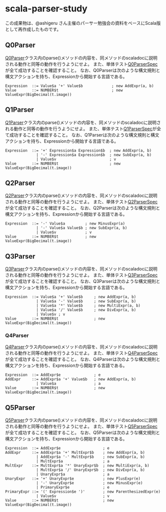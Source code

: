 # scala-parser-study

この成果物は、@ashigeru さん主催のパーサー勉強会の資料をベースにScala版として再作成したものです。

## Q0Parser

[Q0Parser](https://github.com/j5ik2o/scala-parser-study/blob/develop/src/main/scala/com/github/j5ik2o/sps/parser/Q0Parser.scala)クラス内のparse()メソッドの内容を、同メソッドのscaladocに説明される動作と同等の動作を行うようにせよ。
また、単体テスト[Q0ParserSpec](https://github.com/j5ik2o/scala-parser-study/blob/develop/src/test/scala/com/github/j5ik2o/sps/parser/Q0ParserSpec.scala)が全て成功することを確認すること。
なお、Q0Parserは次のような構文規則と構文アクションを持ち、Expressionから開始する言語である。

```
Expression	::=	Value$a '+' Value$b        	    ; new AddExpr(a, b)
Value	    ::=	NUMBER$t                        ; new ValueExpr(BigDecimal(t.image))
```

## Q1Parser

[Q1Parser](https://github.com/j5ik2o/scala-parser-study/blob/develop/src/main/scala/com/github/j5ik2o/sps/parser/Q1Parser.scala)クラス内のparse()メソッドの内容を、同メソッドのscaladocに説明される動作と同等の動作を行うようにせよ。
また、単体テスト[Q1ParserSpec](https://github.com/j5ik2o/scala-parser-study/blob/develop/src/test/scala/com/github/j5ik2o/sps/parser/Q1ParserSpec.scala)が全て成功することを確認すること。
なお、Q1Parserは次のような構文規則と構文アクションを持ち、Expressionから開始する言語である。

```
Expression	::=	'+' Expression$a Expression$b  ; new AddExpr(a, b)
	          | '-' Expression$a Expression$b  ; new SubExpr(a, b)
              | Value$v                        ; v
Value       ::= NUMBER$t                       ; new ValueExpr(BigDecimal(t.image))
```

## Q2Parser

[Q2Parser](https://github.com/j5ik2o/scala-parser-study/blob/develop/src/main/scala/com/github/j5ik2o/sps/parser/Q2Parser.scala)クラス内のparse()メソッドの内容を、同メソッドのscaladocに説明される動作と同等の動作を行うようにせよ。
また、単体テスト[Q2ParserSpec](https://github.com/j5ik2o/scala-parser-study/blob/develop/src/test/scala/com/github/j5ik2o/sps/parser/Q2ParserSpec.scala)が全て成功することを確認すること。
なお、Q2Parserは次のような構文規則と構文アクションを持ち、Expressionから開始する言語である。

```
Expression	::=	'-' Value$a         ; new MinusExpr(a)
	          |	'-' Value$a Value$b	; new SubExpr(a, b)
              |	Value$v             ; v
Value       ::=	NUMBER$t            ; new ValueExpr(BigDecimal(t.image))
```

## Q3Parser

[Q3Parser](https://github.com/j5ik2o/scala-parser-study/blob/develop/src/main/scala/com/github/j5ik2o/sps/parser/Q3Parser.scala)クラス内のparse()メソッドの内容を、同メソッドのscaladocに説明される動作と同等の動作を行うようにせよ。
また、単体テスト[Q3ParserSpec](https://github.com/j5ik2o/scala-parser-study/blob/develop/src/test/scala/com/github/j5ik2o/sps/parser/Q3ParserSpec.scala)が全て成功することを確認すること。
なお、Q3Parserは次のような構文規則と構文アクションを持ち、Expressionから開始する言語である。

```
Expression	::=	Value$a '+' Value$b     ; new AddExpr(a, b)
              |	Value$a '-' Value$b     ; new SubExpr(a, b)
              |	Value$a '*' Value$b     ; new MultiExpr(a, b)
              |	Value$a '/' Value$b     ; new DivExpr(a, b)
              |	Value$v	; v
Value       ::=	NUMBER$t                ; new ValueExpr(BigDecimal(t.image))
```

### Q4Parser

[Q4Parser](https://github.com/j5ik2o/scala-parser-study/blob/develop/src/main/scala/com/github/j5ik2o/sps/parser/Q4Parser.scala)クラス内のparse()メソッドの内容を、同メソッドのscaladocに説明される動作と同等の動作を行うようにせよ。
また、単体テスト[Q4ParserSpec](https://github.com/j5ik2o/scala-parser-study/blob/develop/src/test/scala/com/github/j5ik2o/sps/parser/Q4ParserSpec.scala)が全て成功することを確認すること。
なお、Q4Parserは次のような構文規則と構文アクションを持ち、Expressionから開始する言語である。

```
Expression  ::=	AddExpr$e               ; e
AddExpr     ::=	AddExpr$a '+' Value$b	; new AddExpr(a, b)
              |	Value$a                 ; a
Value       ::=	NUMBER$t                ; new ValueExpr(BigDecimal(t.image))
```

## Q5Parser

[Q5Parser](https://github.com/j5ik2o/scala-parser-study/blob/develop/src/main/scala/com/github/j5ik2o/sps/parser/Q5Parser.scala)クラス内のparse()メソッドの内容を、同メソッドのscaladocに説明される動作と同等の動作を行うようにせよ。
また、単体テスト[Q5ParserSpec](https://github.com/j5ik2o/scala-parser-study/blob/develop/src/test/scala/com/github/j5ik2o/sps/parser/Q5ParserSpec.scala)が全て成功することを確認すること。
なお、Q5Parserは次のような構文規則と構文アクションを持ち、Expressionから開始する言語である。

```
Expression	::=	AddExpr$e                   ; e
AddExpr     ::=	AddExpr$a '+' MultExpr$b	; new AddExpr(a, b)
              |	AddExpr$a '-' MultExpr$b	; new SubExpr(a, b)
              |	MultExpr$a                  ; a
MultExpr	::=	MultExpr$a '*' UnaryExpr$b	; new MultiExpr(a, b)
              |	MultExpr$a '/' UnaryExpr$b	; new DivExpr(a, b)
              |	UnaryExpr$a                 ; a
UnaryExpr	::=	'+' UnaryExpr$e             ; new PlusExpr(e)
              |	'-' UnaryExpr$e             ; new MinusExpr(e)
              |	PrimaryExpr$e               ; e
PrimaryExpr	::=	'(' Expression$e ')'        ; new ParenthesizedExpr(e)
              |	Value$v                     ; v
Value       ::=	NUMBER$t                    ; new ValueExpr(BigDecimal(t.image))
```
